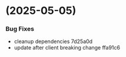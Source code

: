 #  (2025-05-05)


### Bug Fixes

* cleanup dependencies 7d25a0d
* update after client breaking change ffa91c6



